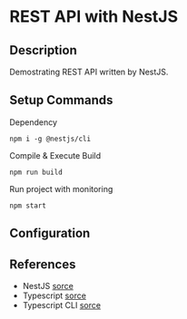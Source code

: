 # REST API with NestJS
## Description
Demostrating REST API written by NestJS.
## Setup Commands
Dependency
```
npm i -g @nestjs/cli
```
Compile & Execute
Build
```
npm run build
```
Run project with monitoring
```
npm start
```
## Configuration


## References
- NestJS [sorce](https://docs.nestjs.com/)
- Typescript [sorce](https://www.typescriptlang.org/)
- Typescript CLI [sorce](https://www.typescriptlang.org/docs/handbook/compiler-options.html#compiler-options)
